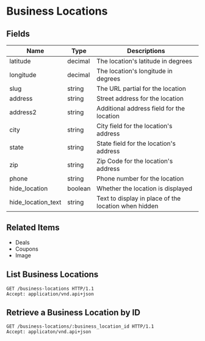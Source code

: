# Business Locations

## Fields

| Name | Type | Descriptions |
|------|------|--------------|
| latitude | decimal | The location's latitude in degrees |
| longitude | decimal | The location's longitude in degrees |
| slug | string | The URL partial for the location |
| address | string | Street address for the location |
| address2 | string | Additional address field for the location |
| city | string | City field for the location's address |
| state | string | State field for the location's address |
| zip | string | Zip Code for the location's address |
| phone | string | Phone number for the location |
| hide_location | boolean | Whether the location is displayed |  
| hide_location_text | string | Text to display in place of the location when hidden |

## Related Items

* Deals
* Coupons
* Image

## List Business Locations

```http
GET /business-locations HTTP/1.1
Accept: application/vnd.api+json
```

## Retrieve a Business Location by ID

```http
GET /business-locations/:business_location_id HTTP/1.1
Accept: applicaton/vnd.api+json
```


